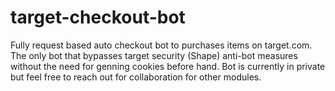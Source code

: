 # target-checkout-bot
Fully request based auto checkout bot to purchases items on target.com. The only bot that bypasses target security (Shape) anti-bot measures without the need for genning cookies before hand. Bot is currently in private but feel free to reach out for collaboration
for other modules. 



